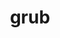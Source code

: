 ---
permalink: /engineering/projects/grub/
project_link_name: grub
project_url: n/a
statsAvailable: 'true'
title: grub
---